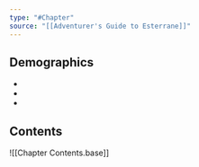 ```yaml
---
type: "#Chapter"
source: "[[Adventurer's Guide to Esterrane]]"
---
```

## Demographics
- 
- 
- 

## Contents
![[Chapter Contents.base]]